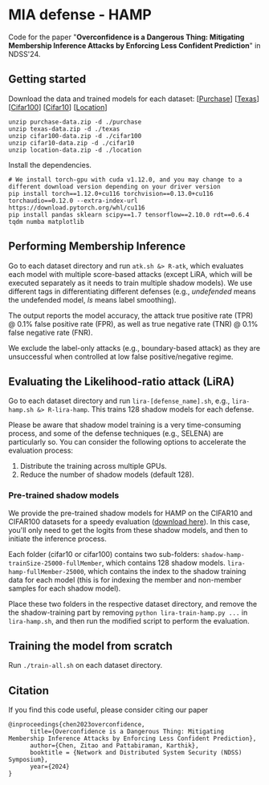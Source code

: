 # MIA defense - HAMP

Code for the paper "**Overconfidence is a Dangerous Thing: Mitigating Membership Inference Attacks by Enforcing Less Confident Prediction**" in NDSS'24.

## Getting started

Download the data and trained models for each dataset: [[Purchase](https://drive.google.com/file/d/1agznlDEFZKxFgHh9EkGup9U61BEOVDlD/view?usp=sharing)] [[Texas](https://drive.google.com/file/d/1BLmnrg4qSNgDE5DWGPWoKd27wmnX8sQ6/view?usp=sharing)] [[Cifar100](https://drive.google.com/file/d/1qenhMyoGiSU0V5xKzfRGCaiUWQ-D0VPD/view?usp=share_link)] [[Cifar10](https://drive.google.com/file/d/1lsLAKOJsd61YaM32_B3fECiBDksmlHrU/view?usp=share_link)] [[Location](https://drive.google.com/file/d/1sHP7DZya35flax6fqc_YI0VyavlrO6rD/view?usp=sharing)]

```
unzip purchase-data.zip -d ./purchase
unzip texas-data.zip -d ./texas
unzip cifar100-data.zip -d ./cifar100
unzip cifar10-data.zip -d ./cifar10
unzip location-data.zip -d ./location
```


Install the dependencies. 

```
# We install torch-gpu with cuda v1.12.0, and you may change to a different download version depending on your driver version
pip install torch==1.12.0+cu116 torchvision==0.13.0+cu116 torchaudio==0.12.0 --extra-index-url https://download.pytorch.org/whl/cu116
pip install pandas sklearn scipy==1.7 tensorflow==2.10.0 rdt==0.6.4 tqdm numba matplotlib
```


## Performing Membership Inference

Go to each dataset directory and run ```atk.sh &> R-atk```, which evaluates each model with multiple score-based attacks (except LiRA, which will be executed separately as it needs to train multiple shadow models). We use different tags in differentiating different defenses (e.g., *undefended* means the undefended model, *ls* means label smoothing). 


The output reports the model accuracy, the attack true positive rate (TPR) @ 0.1% false positive rate (FPR), as well as true negative rate (TNR) @ 0.1% false negative rate (FNR). 

We exclude the label-only attacks (e.g., boundary-based attack) as they are unsuccessful when controlled at low false positive/negative regime. 


## Evaluating the Likelihood-ratio attack (LiRA)

Go to each dataset directory and run ```lira-[defense_name].sh```, e.g., ```lira-hamp.sh &> R-lira-hamp```. This trains 128 shadow models for each defense. 

Please be aware that shadow model training is a very time-consuming process, and some of the defense techniques (e.g., SELENA) are particularly so. You can consider the following options to accelerate the evaluation process: 

1. Distribute the training across multiple GPUs. 
2. Reduce the number of shadow models (default 128). 

### Pre-trained shadow models

We provide the pre-trained shadow models for HAMP on the CIFAR10 and CIFAR100 datasets for a speedy evaluation ([download here](https://drive.google.com/file/d/1b5feUBr6vlhVzhxD-gSCAMHCM01_cObr/view?usp=share_link)). In this case, you'll only need to get the logits from these shadow models, and then to initiate the inference process. 

Each folder (cifar10 or cifar100) contains two sub-folders: ```shadow-hamp-trainSize-25000-fullMember```, which contains 128 shadow models. ```lira-hamp-fullMember-25000```, which contains the index to the shadow training data for each model (this is for indexing the member and non-member samples for each shadow model). 

Place these two folders in the respective dataset directory, and remove the the shadow-training part by  removing ```python lira-train-hamp.py ...``` in ```lira-hamp.sh```, and then run the modified script to perform the evaluation. 

## Training the model from scratch

Run ```./train-all.sh``` on each dataset directory. 


## Citation
If you find this code useful, please consider citing our paper

```
@inproceedings{chen2023overconfidence,
      title={Overconfidence is a Dangerous Thing: Mitigating Membership Inference Attacks by Enforcing Less Confident Prediction}, 
      author={Chen, Zitao and Pattabiraman, Karthik},
      booktitle = {Network and Distributed System Security (NDSS) Symposium},
      year={2024}
}
```
